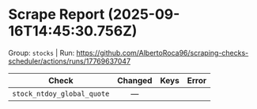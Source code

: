 # Scrape Report (2025-09-16T14:45:30.756Z)

Group: `stocks`  |  Run: https://github.com/AlbertoRoca96/scraping-checks-scheduler/actions/runs/17769637047

| Check | Changed | Keys | Error |
|---|:---:|:--|:--|
| `stock_ntdoy_global_quote` | — |  |  |
